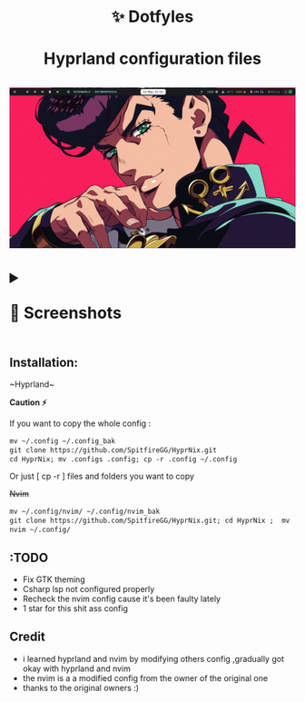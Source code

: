 <h1 align='center'> ✨ Dotfyles<h1>
<p align="center">
    Hyprland configuration files <br><br>
    <img src="https://raw.githubusercontent.com/SpitfireGG/HyprNix/main/ewwwww/home.png", alt = "wtf">
</p>

<details>
    <summary><p>
    📸 Screenshots
    </p></summary>
        <img src="https://raw.githubusercontent.com/SpitfireGG/HyprNix/main/ewwwww/spo.png", alt = "wtf">
        <img src="https://raw.githubusercontent.com/SpitfireGG/HyprNix/main/ewwwww/firefox.png", alt = "wtf">
        <img src="https://raw.githubusercontent.com/SpitfireGG/HyprNix/main/ewwwww/btop.png", alt="picture of hyprland and nvim config">
    </br>
    </br>
        <p align="center">Nvim configured in Lua</p>                
        <img src="https://raw.githubusercontent.com/SpitfireGG/HyprNix/main/ewwwww/nvim.png", alt = "wtf">
    </br>
    </br>
        <p align="center">Nvim configured in nix {nixvim} </p>
        <img src="https://raw.githubusercontent.com/SpitfireGG/HyprNix/main/ewwwww/nvim1.png", alt="same">
        <img src="https://raw.githubusercontent.com/SpitfireGG/HyprNix/main/ewwwww/nvim2.png", alt="same">
    </br>
</details>

## Installation:

~Hyprland~

<b> Caution ⚡ </b><br>
<p>If you want to copy the whole config :</p>

```shell
mv ~/.config ~/.config_bak
git clone https://github.com/SpitfireGG/HyprNix.git
cd HyprNix; mv .configs .config; cp -r .config ~/.config
```

<p>Or just [ cp -r <file/dir> <path> ] files and folders you want to copy </p>

~~Nvim~~

```shell
mv ~/.config/nvim/ ~/.config/nvim_bak
git clone https://github.com/SpitfireGG/HyprNix.git; cd HyprNix ;  mv nvim ~/.config/
```
## :TODO
- Fix GTK theming 
- Csharp lsp not configured properly
- Recheck the nvim config cause it's been faulty lately
- 1 star for this shit  ass config


## Credit

- i learned hyprland and nvim by modifying others config ,gradually got okay with hyprland and nvim
- the nvim is a a modified config from the owner of the original one
- thanks to the original owners :)
